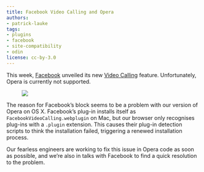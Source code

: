```yaml
---
title: Facebook Video Calling and Opera
authors:
- patrick-lauke
tags:
- plugins
- facebook
- site-compatibility
- odin
license: cc-by-3.0
---
```


This week, [Facebook][1] unveiled its new [Video Calling][2] feature. Unfortunately, Opera is currently not supported.

[1]: http://www.facebook.com
[2]: http://www.facebook.com/videocalling

<figure class="figure">
	<img src="{{ page.id }}/fb-video.png" class="figure__media">
</figure>

The reason for Facebook’s block seems to be a problem with our version of Opera on OS X. Facebook’s plug-in installs itself as `FacebookVideoCalling.webplugin` on Mac, but our browser only recognises plug-ins with a `.plugin` extension. This causes their plug-in detection scripts to think the installation failed, triggering a renewed installation process.

Our fearless engineers are working to fix this issue in Opera code as soon as possible, and we’re also in talks with Facebook to find a quick resolution to the problem.
